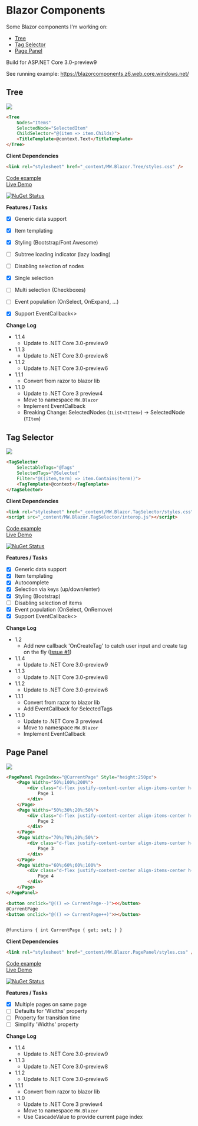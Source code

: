 # Blazor Components

Some Blazor components I'm working on:
- [Tree](#tree)
- [Tag Selector](#tagselector)
- [Page Panel](#pagepanel)

Build for ASP.NET Core 3.0-preview9

<!--![Build status](https://hdsonix.visualstudio.com/Blazor%20Components/_apis/build/status/Blazor%20Components-ASP.NET%20Core-CI)-->


See running example: https://blazorcomponents.z6.web.core.windows.net/

## <a name="tree"></a>Tree

![](https://raw.githubusercontent.com/mwinkler/Blazor.Components/master/doc/tree.png)

```html
<Tree 
    Nodes="Items" 
    SelectedNode="SelectedItem" 
    ChildSelector="@(item => item.Childs)">
    <TitleTemplate>@context.Text</TitleTemplate>
</Tree>
```

**Client Dependencies**
```html
<link rel="stylesheet" href="_content/MW.Blazor.Tree/styles.css" />
```

[Code example](https://github.com/mwinkler/Blazor.Components/blob/master/example/ComponentsDemo/TreeSample.razor)  
[Live Demo](https://blazorcomponents.z6.web.core.windows.net)  

[![NuGet Status](https://img.shields.io/nuget/v/MW.Blazor.Tree.svg?style=flat&max-age=86400)](https://www.nuget.org/packages/MW.Blazor.Tree/)


**Features / Tasks**
- [x] Generic data support
- [x] Item templating
- [x] Styling (Bootstrap/Font Awesome)
- [ ] Subtree loading indicator (lazy loading)
- [ ] Disabling selection of nodes
- [x] Single selection
- [ ] Multi selection (Checkboxes)
- [ ] Event population (OnSelect, OnExpand, ...)
- [x] Support EventCallback<>


**Change Log**
- 1.1.4
  - Update to .NET Core 3.0-preview9
- 1.1.3
  - Update to .NET Core 3.0-preview8
- 1.1.2
  - Update to .NET Core 3.0-preview6
- 1.1.1
  - Convert from razor to blazor lib
- 1.1.0
  - Update to .NET Core 3 preview4
  - Move to namespace ```MW.Blazor```
  - Implement EventCallback
  - Breaking Change: SelectedNodes (```IList<TItem>```) -> SelectedNode (```TItem```)

## <a name="tagselector"></a>Tag Selector

![](https://raw.githubusercontent.com/mwinkler/Blazor.Components/master/doc/tag-selector.gif)

```html
<TagSelector 
    SelectableTags="@Tags" 
    SelectedTags="@Selected" 
    Filter="@((item,term) => item.Contains(term))">
    <TagTemplate>@context</TagTemplate>
</TagSelector>
```
**Client Dependencies**
```html
<link rel="stylesheet" href="_content/MW.Blazor.TagSelector/styles.css" />
<script src="_content/MW.Blazor.TagSelector/interop.js"></script>
```
[Code example](https://github.com/mwinkler/Blazor.Components/blob/master/example/ComponentsDemo/TagSelectorSample.razor)  
[Live Demo](https://blazorcomponents.z6.web.core.windows.net)  

[![NuGet Status](https://img.shields.io/nuget/v/MW.Blazor.TagSelector.svg?style=flat&max-age=86400)](https://www.nuget.org/packages/MW.Blazor.TagSelector/)

**Features / Tasks**
- [x] Generic data support
- [x] Item templating
- [x] Autocomplete
- [x] Selection via keys (up/down/enter)
- [x] Styling (Bootstrap)
- [ ] Disabling selection of items
- [x] Event population (OnSelect, OnRemove)
- [x] Support EventCallback<>

**Change Log**
- 1.2
  - Add new callback 'OnCreateTag' to catch user input and create tag on the fly ([Issue #1](https://github.com/mwinkler/Blazor.Components/issues/1))
- 1.1.4
  - Update to .NET Core 3.0-preview9
- 1.1.3
  - Update to .NET Core 3.0-preview8
- 1.1.2
  - Update to .NET Core 3.0-preview6
- 1.1.1
  - Convert from razor to blazor lib
  - Add EventCallback for SelectedTags
- 1.1.0
  - Update to .NET Core 3 preview4
  - Move to namespace ```MW.Blazor```
  - Implement EventCallback

## <a name="pagepanel"></a>Page Panel

![](https://raw.githubusercontent.com/mwinkler/Blazor.Components/master/doc/page-panel.gif)

```html
<PagePanel PageIndex="@CurrentPage" Style="height:250px">
    <Page Widths="50%;100%;200%">
        <div class="d-flex justify-content-center align-items-center h-100 text-white h4" style="background:#00ff90">
            Page 1
        </div>
    </Page>
    <Page Widths="50%;30%;20%;50%">
        <div class="d-flex justify-content-center align-items-center h-100 text-white h4" style="background:#1596c7">
            Page 2
        </div>
    </Page>
    <Page Widths="70%;70%;20%;50%">
        <div class="d-flex justify-content-center align-items-center h-100 text-white h4" style="background:#b823be">
            Page 3
        </div>
    </Page>
    <Page Widths="60%;60%;60%;100%">
        <div class="d-flex justify-content-center align-items-center h-100 text-white h4" style="background:#ff6a00">
            Page 4
        </div>
    </Page>
</PagePanel>

<button onclick="@(() => CurrentPage--)"><</button>
@CurrentPage
<button onclick="@(() => CurrentPage++)">></button>


@functions { int CurrentPage { get; set; } }
```

**Client Dependencies**
```html
<link rel="stylesheet" href="_content/MW.Blazor.PagePanel/styles.css" />
```
[Code example](https://github.com/mwinkler/Blazor.Components/blob/master/example/ComponentsDemo/PagePanelSample.razor)  
[Live Demo](https://blazorcomponents.z6.web.core.windows.net)  

[![NuGet Status](https://img.shields.io/nuget/v/MW.Blazor.PagePanel.svg?style=flat&max-age=86400)](https://www.nuget.org/packages/MW.Blazor.PagePanel/)

**Features / Tasks**
- [x] Multiple pages on same page
- [ ] Defaults for 'Widths' property
- [ ] Property for transition time
- [ ] Simplify 'Widths' property

**Change Log**
- 1.1.4
  - Update to .NET Core 3.0-preview9
- 1.1.3
  - Update to .NET Core 3.0-preview8
- 1.1.2
  - Update to .NET Core 3.0-preview6
- 1.1.1
  - Convert from razor to blazor lib
- 1.1.0
  - Update to .NET Core 3 preview4
  - Move to namespace ```MW.Blazor```
  - Use CascadeValue to provide current page index